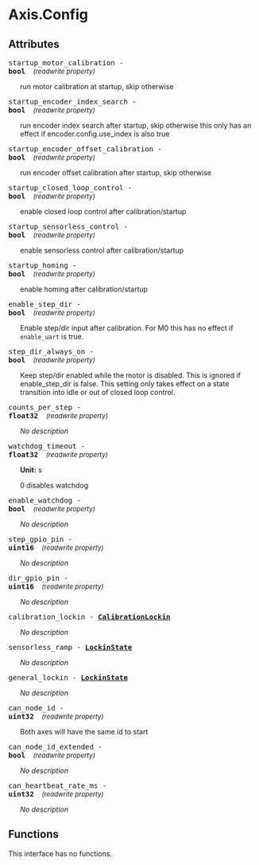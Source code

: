





# Axis.Config

## Attributes



<big><code>startup_motor_calibration - 
**<span title="C type: bool, Python type: bool">bool</span>**</code></big>&nbsp;&nbsp;&nbsp;&nbsp;<span style="font-size: small;">_(readwrite property)_</span>

<ul>

run motor calibration at startup, skip otherwise</ul>

<big><code>startup_encoder_index_search - 
**<span title="C type: bool, Python type: bool">bool</span>**</code></big>&nbsp;&nbsp;&nbsp;&nbsp;<span style="font-size: small;">_(readwrite property)_</span>

<ul>

run encoder index search after startup, skip otherwise this only has an effect if encoder.config.use_index is also true</ul>

<big><code>startup_encoder_offset_calibration - 
**<span title="C type: bool, Python type: bool">bool</span>**</code></big>&nbsp;&nbsp;&nbsp;&nbsp;<span style="font-size: small;">_(readwrite property)_</span>

<ul>

run encoder offset calibration after startup, skip otherwise</ul>

<big><code>startup_closed_loop_control - 
**<span title="C type: bool, Python type: bool">bool</span>**</code></big>&nbsp;&nbsp;&nbsp;&nbsp;<span style="font-size: small;">_(readwrite property)_</span>

<ul>

enable closed loop control after calibration/startup</ul>

<big><code>startup_sensorless_control - 
**<span title="C type: bool, Python type: bool">bool</span>**</code></big>&nbsp;&nbsp;&nbsp;&nbsp;<span style="font-size: small;">_(readwrite property)_</span>

<ul>

enable sensorless control after calibration/startup</ul>

<big><code>startup_homing - 
**<span title="C type: bool, Python type: bool">bool</span>**</code></big>&nbsp;&nbsp;&nbsp;&nbsp;<span style="font-size: small;">_(readwrite property)_</span>

<ul>

enable homing after calibration/startup</ul>

<big><code>enable_step_dir - 
**<span title="C type: bool, Python type: bool">bool</span>**</code></big>&nbsp;&nbsp;&nbsp;&nbsp;<span style="font-size: small;">_(readwrite property)_</span>

<ul>

Enable step/dir input after calibration. For M0 this has no effect if `enable_uart` is true.</ul>

<big><code>step_dir_always_on - 
**<span title="C type: bool, Python type: bool">bool</span>**</code></big>&nbsp;&nbsp;&nbsp;&nbsp;<span style="font-size: small;">_(readwrite property)_</span>

<ul>

Keep step/dir enabled while the motor is disabled. This is ignored if enable_step_dir is false. This setting only takes effect on a state transition into idle or out of closed loop control.</ul>

<big><code>counts_per_step - 
**<span title="C type: float, Python type: float">float32</span>**</code></big>&nbsp;&nbsp;&nbsp;&nbsp;<span style="font-size: small;">_(readwrite property)_</span>

<ul>

_No description_</ul>

<big><code>watchdog_timeout - 
**<span title="C type: float, Python type: float">float32</span>**</code></big>&nbsp;&nbsp;&nbsp;&nbsp;<span style="font-size: small;">_(readwrite property)_</span>

<ul>



**Unit:** s

0 disables watchdog</ul>

<big><code>enable_watchdog - 
**<span title="C type: bool, Python type: bool">bool</span>**</code></big>&nbsp;&nbsp;&nbsp;&nbsp;<span style="font-size: small;">_(readwrite property)_</span>

<ul>

_No description_</ul>

<big><code>step_gpio_pin - 
**<span title="C type: uint16_t, Python type: int">uint16</span>**</code></big>&nbsp;&nbsp;&nbsp;&nbsp;<span style="font-size: small;">_(readwrite property)_</span>

<ul>

_No description_</ul>

<big><code>dir_gpio_pin - 
**<span title="C type: uint16_t, Python type: int">uint16</span>**</code></big>&nbsp;&nbsp;&nbsp;&nbsp;<span style="font-size: small;">_(readwrite property)_</span>

<ul>

_No description_</ul>

<big><code>calibration_lockin - **[<span >CalibrationLockin</span>](axis.config.calibrationlockin.md)**</code></big>

<ul>

_No description_</ul>

<big><code>sensorless_ramp - **[<span >LockinState</span>](axis.lockinstate.md)**</code></big>

<ul>

_No description_</ul>

<big><code>general_lockin - **[<span >LockinState</span>](axis.lockinstate.md)**</code></big>

<ul>

_No description_</ul>

<big><code>can_node_id - 
**<span title="C type: uint32_t, Python type: int">uint32</span>**</code></big>&nbsp;&nbsp;&nbsp;&nbsp;<span style="font-size: small;">_(readwrite property)_</span>

<ul>

Both axes will have the same id to start</ul>

<big><code>can_node_id_extended - 
**<span title="C type: bool, Python type: bool">bool</span>**</code></big>&nbsp;&nbsp;&nbsp;&nbsp;<span style="font-size: small;">_(readwrite property)_</span>

<ul>

_No description_</ul>

<big><code>can_heartbeat_rate_ms - 
**<span title="C type: uint32_t, Python type: int">uint32</span>**</code></big>&nbsp;&nbsp;&nbsp;&nbsp;<span style="font-size: small;">_(readwrite property)_</span>

<ul>

_No description_</ul>



## Functions


This interface has no functions.
